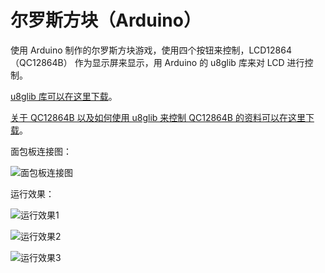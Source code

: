 尔罗斯方块（Arduino）
===========

使用 Arduino 制作的尔罗斯方块游戏，使用四个按钮来控制，LCD12864（QC12864B） 作为显示屏来显示，用 Arduino 的 u8glib 库来对 LCD 进行控制。

[u8glib 库可以在这里下载](https://code.google.com/p/u8glib/)。

[关于 QC12864B 以及如何使用 u8glib 来控制 QC12864B 的资料可以在这里下载](http://pan.baidu.com/s/1qrhEF)。

面包板连接图：

![面包板连接图](https://lh3.googleusercontent.com/-MMKU4QZefc4/UkepsoONq0I/AAAAAAAABNI/wASf1AFsVVE/s512/Melrose_box_Scheme_bb.png)

运行效果：

![运行效果1](https://lh6.googleusercontent.com/-uDiZRNthjjI/Uketz4ePskI/AAAAAAAABNk/zKLtFjShG7U/s640/begin.jpg)

![运行效果2](https://lh5.googleusercontent.com/-PdvRIs9ik6g/UketzzLefkI/AAAAAAAABNc/_8sDPpLxf18/s640/playing.jpg)

![运行效果3](https://lh5.googleusercontent.com/-nyWIb1rcJgc/UketznUnOoI/AAAAAAAABNg/9YnAebKKDXY/s640/finish.jpg)

